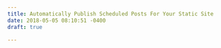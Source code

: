 ```yaml
---
title: Automatically Publish Scheduled Posts For Your Static Site
date: 2018-05-05 08:10:51 -0400
draft: true

---
```

